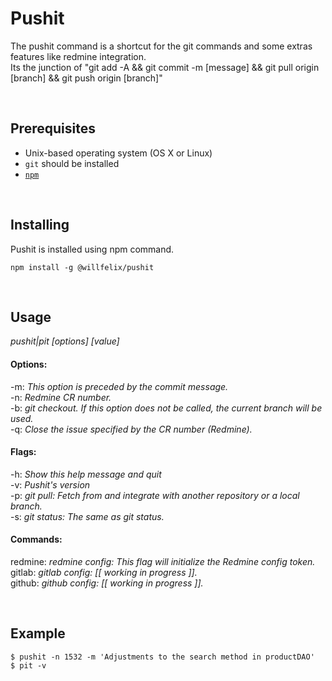 # Pushit
The pushit command is a shortcut for the git commands and some extras features like redmine integration.<br />
Its the junction of "git add -A && git commit -m [message] && git pull origin [branch] && git push origin [branch]"

<br/>

## Prerequisites

* Unix-based operating system (OS X or Linux)
* `git` should be installed
* [`npm`](https://www.npmjs.com/package/npm)

<br/>

## Installing

Pushit is installed using npm command.

```shell
npm install -g @willfelix/pushit
```

<br/>

## Usage
*pushit|pit [options] [value]*

#### Options:
-m: *This option is preceded by the commit message.*<br />
-n: *Redmine CR number.*<br />
-b: *git checkout. If this option does not be called, the current branch will be used.*<br />
-q: *Close the issue specified by the CR number (Redmine).*<br />

#### Flags:
-h: *Show this help message and quit*<br />
-v: *Pushit's version*<br />
-p: *git pull: Fetch from and integrate with another repository or a local branch.*<br />
-s: *git status: The same as git status.*<br />

#### Commands:
redmine: *redmine config: This flag will initialize the Redmine config token.*<br />
gitlab: *gitlab config: [[ working in progress ]].*<br />
github: *github config: [[ working in progress ]].*<br />


<br />

## Example
```shell
$ pushit -n 1532 -m 'Adjustments to the search method in productDAO'
$ pit -v
```
